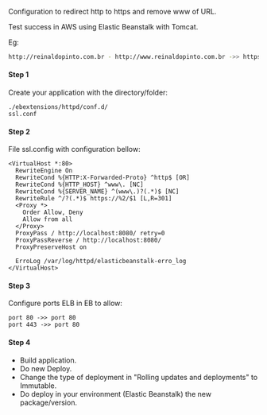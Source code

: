 
Configuration to redirect http to https and remove www of URL.

Test success in AWS using Elastic Beanstalk with Tomcat.

Eg:
```bash
http://reinaldopinto.com.br - http://www.reinaldopinto.com.br ->> https://reinaldopinto.com.br
```

#### Step 1
Create your application with the directory/folder:
```
./ebextensions/httpd/conf.d/
ssl.conf
```

#### Step 2
File ssl.config with configuration bellow:
```
<VirtualHost *:80>
  RewriteEngine On
  RewriteCond %{HTTP:X-Forwarded-Proto} ^http$ [OR]
  RewriteCond %{HTTP_HOST} ^www\. [NC]
  RewriteCond %{SERVER_NAME} ^(www\.)?(.*)$ [NC]
  RewriteRule ^/?(.*)$ https://%2/$1 [L,R=301]
  <Proxy *>
    Order Allow, Deny
    Allow from all
  </Proxy>
  ProxyPass / http://localhost:8080/ retry=0
  ProxyPassReverse / http://localhost:8080/
  ProxyPreserveHost on
  
  ErroLog /var/log/httpd/elasticbeanstalk-erro_log
</VirtualHost>
```

#### Step 3
Configure ports ELB in EB to allow:
```
port 80 ->> port 80
port 443 ->> port 80
```

#### Step 4
- Build application.
- Do new Deploy.
- Change the type of deployment in "Rolling updates and deployments" to Immutable.
- Do deploy in your environment (Elastic Beanstalk) the new package/version.

